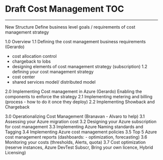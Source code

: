 # Draft Cost Management TOC

--------------------
New Structure
Define business level goals / requirements of cost management strategy


1.0 Overview
1.1 Defining the cost management business requirements (Gerardo)
  - cost allocation control
  - chargeback to lobs
  - designing elements of cost management strategy (subscription)
1.2 defining your cost management strategy
  - cost center
  - shared services model/ distributed model
 
 
2.0 Implementing Cost management in Azure (Gerardo)
Enabling the components to enforce the strategy
   2.1 Implementing metering and billing (process - how to do it once they deploy)
   2.2 Implementing Showback and Chargeback

3.0 Operationalizing Cost Management (Branavan - Alvaro to help)
3.1 Assessing your Azure migration cost
3.2 Designing your Azure subscription for cost management
3.3 Implementing Azure Naming standards and Tagging
3.4 Implementing Azure cost management policies
3.5 Top 5 Azure cost management reports (dashboards: - optimization, forecasting)
3.6 Monitoring your costs (thresholds, Alerts, quota)
3.7 Cost optimization (reserve instances, Azure DevTest Subscr, Bring your own licence, Hybrid Licensing) 



